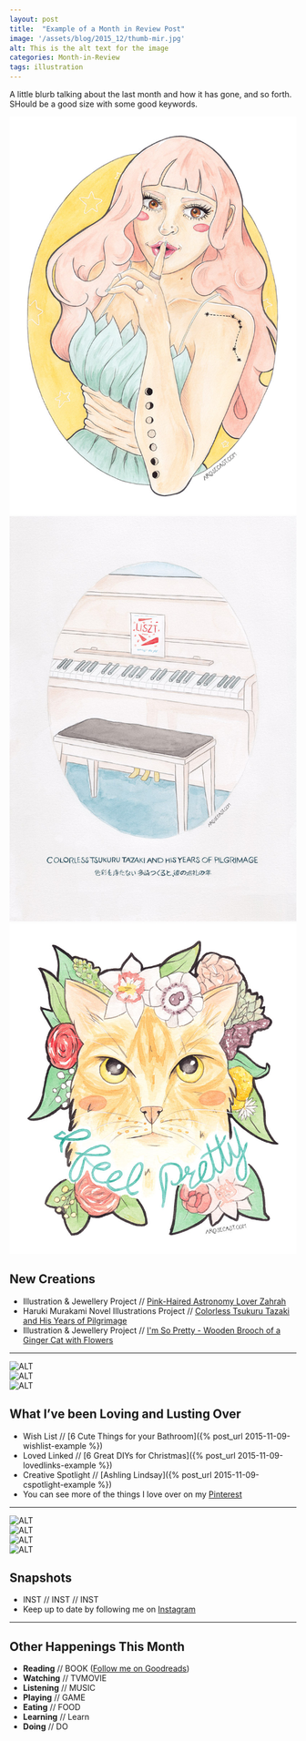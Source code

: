 ```yaml
---
layout: post
title:  "Example of a Month in Review Post"
image: '/assets/blog/2015_12/thumb-mir.jpg'
alt: This is the alt text for the image
categories: Month-in-Review
tags: illustration
---
```


A little blurb talking about the last month and how it has gone, and so forth. SHould be a good size with some good keywords.

<div class="row">
	<div class="col-md-4"><img src="/assets/folio/portraits/portrait-illustration-zahrah.jpg" alt="Pink-Haired Astronomy Lover Zahrah by illustrator / artist Karen Murray of A Rose Cast"></div>
	<div class="col-md-4"><img src="/assets/folio/murakami/illustration-murakami-colorlesstsukuru.jpg" alt="Watercolor illustration of Haruki Murakami's novel Colorless Tsukuru Tazaki and His Years of Pilgrimage by illustrator / artist Karen Muray of A Rose Cast"></div>
	<div class="col-md-4"><img src="/assets/folio/wsb/illustration-i-feel-pretty-cat.jpg" alt="I'm So Pretty - Wooden Brooch of a Ginger Cat with Flowers and Calligraphy Quote by illustrator / artist Karen Muray of A Rose Cast"></div>
</div>

New Creations
---
+ Illustration & Jewellery Project // [Pink-Haired Astronomy Lover Zahrah](/my-work/2015/12/8/zahrah-portrait-illustration.html)
+ Haruki Murakami Novel Illustrations Project // [Colorless Tsukuru Tazaki and His Years of Pilgrimage](/my-work/2015/12/15/colorless-tsukuru-haruki-murakami.md)
+ Illustration & Jewellery Project // [I'm So Pretty - Wooden Brooch of a Ginger Cat with Flowers](/my-work/2015/12/22/im-so-pretty-ginger-cat.html)

* * *

<div class="row">
	<div class="col-md-4"><img src="/assets/blog/2015_12/03.jpg" alt="ALT"></div>
	<div class="col-md-4"><img src="/assets/blog/2015_12/04.jpg" alt="ALT"></div>
	<div class="col-md-4"><img src="/assets/blog/2015_12/03.jpg" alt="ALT"></div>
</div>

What I’ve been Loving and Lusting Over
---
+ Wish List // [6 Cute Things for your Bathroom]({% post_url 2015-11-09-wishlist-example %})
+ Loved Linked // [6 Great DIYs for Christmas]({% post_url 2015-11-09-lovedlinks-example %})
+ Creative Spotlight // [Ashling Lindsay]({% post_url 2015-11-09-cspotlight-example %})
+ You can see more of the things I love over on my [Pinterest](http://pinterest.com/arosecast)

* * *

<div class="row">
	<div class="col-md-3"><img src="/assets/blog/2015_12/03.jpg" alt="ALT"></div>
	<div class="col-md-3"><img src="/assets/blog/2015_12/04.jpg" alt="ALT"></div>
	<div class="col-md-3"><img src="/assets/blog/2015_12/03.jpg" alt="ALT"></div>
	<div class="col-md-3"><img src="/assets/blog/2015_12/04.jpg" alt="ALT"></div>
</div>

Snapshots
---
+ INST // INST // INST
+ Keep up to date by following me on [Instagram](http://instagram.com/arosecast)

* * *

Other Happenings This Month
---
+ <strong>Reading</strong> // BOOK ([Follow me on Goodreads](https://www.goodreads.com/user/show/1680658-karen-murray))
+ <strong>Watching</strong> // TVMOVIE
+ <strong>Listening</strong> // MUSIC
+ <strong>Playing</strong> // GAME
+ <strong>Eating</strong> // FOOD
+ <strong>Learning</strong> // Learn
+ <strong>Doing</strong> // DO